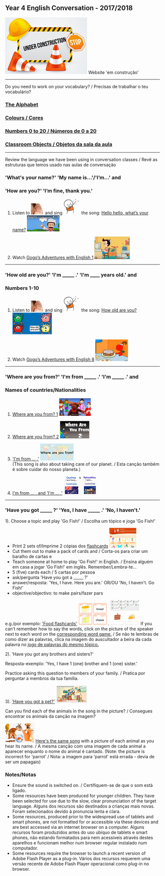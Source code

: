 ## Year 4 English Conversation - 2017/2018

![cnstr](/images/cnstr.PNG) Website 'em construção'   
***
Do you need to work on your vocabulary? / Precisas de trabalhar o teu vocabulário?  

### [The Alphabet](https://tangerina-pt.github.io/English/Alphabet_B)
### [Colours / Cores](https://tangerina-pt.github.io/English/Colours_B)
### [Numbers 0 to 20 / Números de 0 a 20](https://tangerina-pt.github.io/English/Numbers_1_to_20)
### [Classroom Objects / Objetos da sala da aula](https://tangerina-pt.github.io/English/Classroom_Objects_B)

***
Review the language we have been using in conversation classes / Revê as estruturas que temos usado nas aulas de conversação  

### 'What's your name?' 'My name is…'/'I’m…' and
### 'How are you?' 'I’m fine, thank you.'

1. Listen to ![listen](/images/listen.png) and sing ![sing](/images/sing.png) the song: [Hello hello, what’s your name?](https://www.youtube.com/watch?v=Uv1JkBL5728) [![wyn](/images/wyn1.png)](https://www.youtube.com/watch?v=Uv1JkBL5728)

2. Watch [Gogo’s Adventures with English 1](https://www.youtube.com/watch?v=9R5-W3bMX4E) [![gae1](/images/gae1.PNG)](https://www.youtube.com/watch?v=9R5-W3bMX4E)  

***

### 'How old are you?' 'I'm _____ .' 'I'm ____ years old.' and
### Numbers 1-10

1. Listen to ![listen](/images/listen.png) and sing ![sing](/images/sing.png) the song: [How old are you?](https://www.youtube.com/watch?v=x2cI4ZgsYU4) [![hoay](/images/hoay.PNG)](https://www.youtube.com/watch?v=x2cI4ZgsYU4)

2. Watch [Gogo’s Adventures with English 8](https://www.youtube.com/watch?v=sn4sp4YGz0E) [![gae8](/images/gae8.PNG)](https://www.youtube.com/watch?v=sn4sp4YGz0E)

*** 

### 'Where are you from?' 'I'm from _____ .' 'I'm _____ .' and
### Names of countries/Nationalities

1. [Where are you from? 1](https://www.youtube.com/watch?v=l6A2EFkjXq4) [![wyf1](/images/wyf1.PNG)](https://www.youtube.com/watch?v=l6A2EFkjXq4)

2. [Where are you from? 2](https://www.youtube.com/watch?v=XfFCaTgsW-I) [![wyf2](/images/wyf2.PNG)](https://www.youtube.com/watch?v=XfFCaTgsW-I)

3. ['I'm from ... .'](https://www.youtube.com/watch?v=Pf6jDODpZmU) [![wyf3](/images/wyf3.PNG)](https://www.youtube.com/watch?v=Pf6jDODpZmU)  
(This song is also about taking care of our planet. / Esta canção também é sobre cuidar do nosso planeta.)  

4. [I'm from ... . and 'I'm ... .'](https://www.youtube.com/watch?v=NJVV1LDt2hE) [![cnat](/images/cnat.PNG)](https://www.youtube.com/watch?v=NJVV1LDt2hE)  

*** 

### 'Have you got _____ ?' 'Yes, I have _____ .' 'No, I haven't.'

1). Choose a topic and play 'Go Fish!' / Escolha um tópico e joga 'Go Fish!'
* Print 2 sets of/Imprime 2 cópias dos [flashcards](https://learnenglishkids.britishcouncil.org/en/flashcards) [![fla1](/images/fla1.PNG)](https://learnenglishkids.britishcouncil.org/en/flashcards)
* Cut them out to make a pack of cards and / Corta-os para criar um baralho de cartas e 
* Teach someone at home to play 'Go Fish!' in English. / Ensina alguém em casa a jogar 'Go Fish!' em inglês. Remember/Lembra-te... 
* 5 (five) cards each / 5 cartas por pessoa
* ask/pergunta 'Have you got a _____ ?' 
* answer/resposta: 'Yes, I have. Here you are.' OR/OU 'No, I haven't. Go Fish!'  
* objective/objectivo: to make pairs/fazer pars

e.g./por exemplo: ['Food flashcards'](https://learnenglishkids.britishcouncil.org/sites/kids/files/attachment/flashcards-food-set-1.pdf) [![fla2](/images/fla2.PNG)](https://learnenglishkids.britishcouncil.org/sites/kids/files/attachment/flashcards-food-set-1.pdf). [![fla3](/images/fla3.PNG)](https://learnenglishkids.britishcouncil.org/en/word-games/food-1) If you can't remember how to say the words, click on the picture of the speaker next to each word on the [corresponding word game.](https://learnenglishkids.britishcouncil.org/en/word-games/food-1) / Se não te lembras de como dizer as palavras, clica na imagem do auscultador a beira da cada palavra no [jogo de palavras do mesmo tópico.](https://learnenglishkids.britishcouncil.org/en/word-games/food-1)  

2). 'Have you got any brothers and sisters?'  

Resposta-exemplo: 'Yes, I have 1 (one) brother and 1 (one) sister.'  

Practice asking this question to members of your family. / Pratica por perguntar a membros da tua família.

3). ['Have you got a pet?'](https://elt.oup.com/student/surprise/level2/songs/song5_1?cc=global&selLanguage=en) [![pet1](/images/pet1.PNG)](https://elt.oup.com/student/surprise/level2/songs/song5_1?cc=global&selLanguage=en)  

Can you find each of the animals in the song in the picture? / Consegues encontrar os animais da canção na imagem?  

[![pet2](/images/pet2.PNG)](https://www.youtube.com/watch?v=6qh_qTOgkhY) [Here's the same song](https://www.youtube.com/watch?v=6qh_qTOgkhY) with a picture of each animal as you hear its name. / A mesma canção com uma imagem de cada animal a aparecer enquanto o nome do animal é cantado. (Note: the picture is incorrect for 'parrot' / Nota: a imagem para 'parrot' está errada - devia de ser um papagaio)  

### Notes/Notas
* Ensure the sound is switched on. / Certifiquem-se de que o som está ligado.
* Some resources have been produced for younger children. They have been selected for use due to the slow, clear pronunciation of the target language. Alguns dos recursos são destinados a crianças mais novas. Foram selecionados devido à pronuncia lenta e clara.
* Some resources, produced prior to the widespread use of tablets and smart phones, are not formatted for or accessible via these devices and are best accessed via an internet browser on a computer. Alguns recursos foram produzidos antes do uso ubíquo de tablets e smart phones, não estando formatados para nem acessíveis através destes aparelhos e funcionam melhor num browser regular instalado num computador.
* Some resources require the browser to launch a recent version of Adobe Flash Player as a plug-in. Vários dos recursos requerem uma versão recente de Adobe Flash Player operacional como plug-in no browser.
